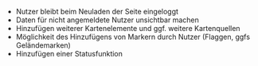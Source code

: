 - Nutzer bleibt beim Neuladen der Seite eingeloggt
- Daten für nicht angemeldete Nutzer unsichtbar machen
- Hinzufügen weiterer Kartenelemente und ggf. weitere Kartenquellen
- Möglichkeit des Hinzufügens von Markern durch Nutzer (Flaggen, ggfs Geländemarken)
- Hinzufügen einer Statusfunktion